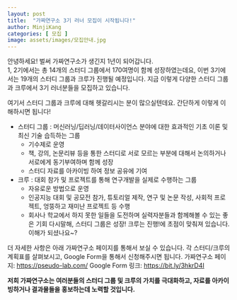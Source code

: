 ```yaml
---
layout: post
title:  "가짜연구소 3기 러너 모집이 시작됩니다!"
author: MinjiKang
categories: [ 모집 ]
image: assets/images/모집안내.jpg
---
```


안녕하세요! 벌써 가짜연구소가 생긴지 1년이 되어갑니다.  
1, 2기에서는 총 14개의 스터디 그룹에서 170여명이 함께 성장하였는데요, 이번 3기에서는 19개의 스터디 그룹과 크루가 진행될 예정입니다.
지금 이렇게 다양한 스터디 그룹과 크루에서 3기 러너분들을 모집하고 있습니다.

여기서 스터디 그룹과 크루에 대해 헷갈리시는 분이 많으실텐데요. 간단하게 이렇게 이해하시면 됩니다!
- 스터디 그룹 : 머신러닝/딥러닝/데이터사이언스 분야에 대한 효과적인 기초 이론 및 최신 기술 습득하는 그룹
    - 기수제로 운영
    - 책, 강의, 논문리뷰 등을 통한 스터디로 서로 모르는 부분에 대해서 논의하거나 서로에게 동기부여하며 함께 성장
    - 스터디 자료를 아카이빙 하여 정보 공유에 기여
- 크루 : 대회 참가 및 프로젝트를 통해 연구개발을 실제로 수행하는 그룹
    - 자유로운 방법으로 운영
    - 인공지능 대회 및 공모전 참가, 튜토리얼 제작, 연구 및 논문 작성, 사회적 프로젝트, 엉뚱하고 재미난 프로젝트 등 수행
    - 회사나 학교에서 하지 못한 일들을 도전하며 실력자분들과 함께해볼 수 있는 좋은 기회
다시말해, 스터디 그룹은 성장! 크루는 진행!에 초점이 맞춰져 있습니다. 이해가 되셨나요~?

더 자세한 사항은 아래 가짜연구소 페이지를 통해서 보실 수 있습니다.
각 스터디/크루의 계획표를 살펴보시고, Google Form을 통해서 신청해주시면 됩니다.
가짜연구소 페이지: https://pseudo-lab.com/
Google Form 링크: https://bit.ly/3hkrD4I

**저희 가짜연구소는 여러분들의 스터디 그룹 및 크루의 가치를 극대화하고, 자료를 아카이빙하거나 결과물들을 홍보하는데 노력할 것입니다.**
